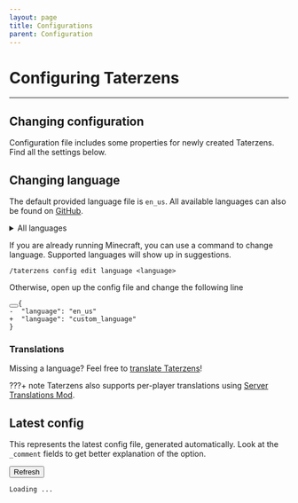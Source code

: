 ```yaml
---
layout: page
title: Configurations
parent: Configuration
---
```


# Configuring Taterzens

---

## Changing configuration

Configuration file includes some properties for
newly created Taterzens. Find all the settings below.


## Changing language

The default provided language file is `en_us`.
All available languages can also be found on [GitHub](https://github.com/samolego/Taterzens/tree/master/common/src/main/resources/data/taterzens/lang).

<details>
  <summary id="lang_count">All languages</summary>
    <ul id="languages">
        <li>en_us</li>
    </ul>
</details>


If you are already running Minecraft, you can use a command
to change language. Supported languages will show up in suggestions.
```
/taterzens config edit language <language>
```

Otherwise, open up the config file and change the following line

<!--Ugly but works :/-->
<div class="highlight"><pre id="__code_1">
<span></span><button class="md-clipboard md-icon" title="Copy to clipboard" data-clipboard-target="#__code_1 > code"></button><code>{
<span class="gd">-  "language": "en_us"</span>
<span class="gi" id="custom_language">+  "language": "custom_language"</span>
}
</code></pre></div>



### Translations

Missing a language? Feel free to [translate Taterzens](https://github.com/samolego/Taterzens#translation-contributions)!

???+ note
    Taterzens also supports per-player translations using [Server Translations Mod](https://github.com/arthurbambou/Server-Translations).


## Latest config

This represents the latest config file, generated automatically.
Look at the `_comment` fields to get better explanation of the option.

<button class="md-button" onclick="fetchNewData(JSON.parse(localStorage.getItem('TaterzensVersion')))">
    Refresh
</button>

<div class="language-plaintext highlighter-rouge highlight">
    <pre><code id="config">Loading ... </code></pre>
</div>

<script src="../scripts/config.js"></script>